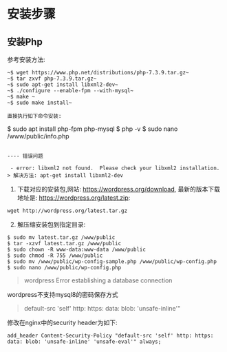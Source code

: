 # 安装步骤

## 安装Php

参考安装方法:
```
~$ wget https://www.php.net/distributions/php-7.3.9.tar.gz~
~$ tar zxvf php-7.3.9.tar.gz~
~$ sudo apt-get install libxml2-dev~
~$ ./configure --enable-fpm --with-mysql~
~$ make ~
~$ sudo make install~

直接执行如下命令安装:

```
$ sudo apt install php-fpm php-mysql
$ php -v
$ sudo nano /www/public/info.php

<?PHP
phpinfo();
?>


```

---- 错误问题

 - error: libxml2 not found.  Please check your libxml2 installation.
> 解决方法: apt-get install libxml2-dev

```
1. 下载对应的安装包,网站: https://wordpress.org/download, 最新的版本下载地址是: https://wordpress.org/latest.zip:
```
wget http://wordpress.org/latest.tar.gz
```
2. 解压缩安装包到指定目录:
```
$ sudo mv latest.tar.gz /www/public
$ tar -xzvf latest.tar.gz /www/public
$ sudo chown -R www-data:www-data /www/public
$ sudo chmod -R 755 /www/public
$ sudo mv /www/public/wp-config-sample.php /www/public/wp-config.php
$ sudo nano /www/public/wp-config.php

```


> wordpress Error establishing a database connection

wordpress不支持mysql8的密码保存方式

> default-src 'self' http: https: data: blob: 'unsafe-inline'"

修改在nginx中的security header为如下:
```
add_header Content-Security-Policy "default-src 'self' http: https: data: blob: 'unsafe-inline' 'unsafe-eval'" always;
```